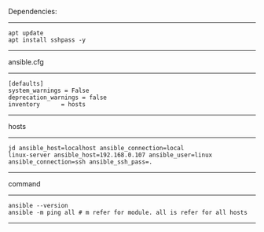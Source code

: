 
Dependencies:

------

    apt update
    apt install sshpass -y

------

ansible.cfg

------

    [defaults]
    system_warnings = False
    deprecation_warnings = false
    inventory      = hosts

------

hosts

------

    jd ansible_host=localhost ansible_connection=local
    linux-server ansible_host=192.168.0.107 ansible_user=linux ansible_connection=ssh ansible_ssh_pass=.

---

command

------

    ansible --version
    ansible -m ping all # m refer for module. all is refer for all hosts

------
